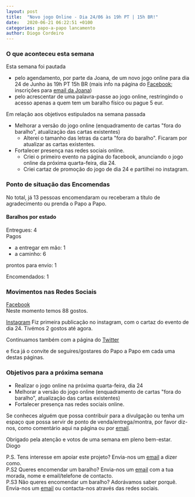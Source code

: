 ```yaml
---
layout: post
title:  "Novo jogo Online - Dia 24/06 às 19h PT | 15h BR!"
date:   2020-06-21 06:22:51 +0100
categories: papo-a-papo lancamento
author: Diogo Cordeiro
---
```


### O que aconteceu esta semana

Esta semana foi pautada 
- pelo agendamento, por parte da Joana, de um novo jogo online para dia 24 de Junho às 19h PT 15h BR (mais info na página do [Facebook][papo-a-papo-fb]; inscrições para [email da Joana][email-joana])  
- pelo acrescentar de uma palavra-passe ao jogo online, restringindo o acesso apenas a quem tem um baralho físico ou pague 5 eur.

Em relação aos objetivos estipulados na semana passada 
 
- Melhorar a versão do jogo online (enquadramento de cartas "fora do baralho", atualização das cartas existentes)
  - Alterei o tamanho das letras da carta "fora do baralho". Ficaram por atualizar as cartas existentes.
- Fortalecer presença nas redes sociais online.
  - Criei o primeiro evento na página do facebook, anunciando o jogo online da próxima quarta-feira, dia 24.
  - Criei cartaz de promoção do jogo de dia 24 e partilhei no instagram.

### Ponto de situação das Encomendas

No total, já 13 pessoas encomendaram ou receberam a título de agradecimento ou prenda o Papo a Papo.

#### Baralhos por estado

Entregues: 4  
Pagos  
 - a entregar em mão: 1  
 - a caminho: 6  

prontos para envio: 1  

Encomendados: 1


### Movimentos nas Redes Sociais

[Facebook][papo-a-papo-fb]  
Neste momento temos 88 gostos.  

[Instagram][papo-a-papo-insta]
Fiz primeira publicação no instagram, com o cartaz do evento de dia 24. Tivémos 2 gostos até agora.


Continuamos também com a página do [Twitter][papo-a-papo-twt]  

e fica já o convite de seguires/gostares do Papo a Papo em cada uma destas páginas.


### Objetivos para a próxima semana  

- Realizar o jogo online na próxima quarta-feira, dia 24
- Melhorar a versão do jogo online (enquadramento de cartas "fora do baralho", atualização das cartas existentes)
- Fortalecer presença nas redes sociais online.


Se conheces alguém que possa contribuir para a divulgação ou tenha um espaço que possa servir de ponto de venda/entrega/montra, por favor diz-nos, como comentário aqui na página ou por [email][papo-a-papo-email].


Obrigado pela atenção e votos de uma semana em pleno bem-estar.  
Diogo
  
P.S. Tens interesse em apoiar este projeto? Envia-nos um [email][papo-a-papo-email] a dizer como.  
P.S2 Queres encomendar um baralho? Envia-nos um [email][papo-a-papo-email] com a tua morada, nome e email/telefone de contacto.  
P.S3 Não queres encomendar um baralho? Adorávamos saber porquê. Envia-nos um [email][papo-a-papo-email] ou contacta-nos através das redes sociais.

[proposito-principios]: /papo-a-papo/lancamento/2020/06/07/Proposito-Principios-Caracteristicas-e-Forma-de-Jogar.html
[historia-e-agradecimentos]: /papo-a-papo/lancamento/2020/05/24/Historia-e-Agradecimentos.html
[papo-a-papo-jogo]: /game/jogo.html
[papo-a-papo-site]: https://www.papoapapo.com
[papo-a-papo-fb]: https://facebook.com/papoapapo2020
[papo-a-papo-insta]: https://instagram.com/papoapapo2020
[papo-a-papo-twt]: https://twitter.com/papoapapo
[papo-a-papo-email]:mailto:papoapapo2020@gmail.com
[email-joana]:mailto:jmatiasribeiro@gmail.com


